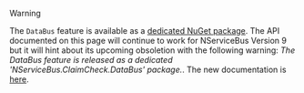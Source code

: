 > [!WARNING]
> The `DataBus` feature is available as a [dedicated NuGet package](https://www.nuget.org/packages/NServiceBus.ClaimCheck.DataBus/). The API documented on this page will continue to work for NServiceBus Version 9 but it will hint about its upcoming obsoletion with the following warning: *The DataBus feature is released as a dedicated 'NServiceBus.ClaimCheck.DataBus' package.*.
> The new documentation is [here](/nservicebus/messaging/claimcheck/).